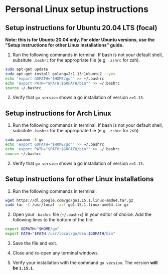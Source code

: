 # Personal Linux setup instructions

## Setup instructions for Ubuntu 20.04 LTS (focal)

**Note: this is for Ubuntu 20.04 only. For older Ubuntu versions, use the "Setup instructions for other Linux installations" guide.**

1. Run the following commands in terminal. If bash is not your default shell, subsitute `.bashrc` for the appropriate file (e.g. `.zshrc` for zsh).

```bash
sudo apt-get update
sudo apt-get install golang=2:1.13~1ubuntu2 --yes
echo 'export GOPATH="$HOME/go"' >> ~/.bashrc
echo 'export PATH="$PATH:$GOPATH/bin"' >> ~/.bashrc
source ~/.bashrc
```

2. Verify that `go version` shows a go installation of version `>=1.13`.


## Setup instructions for Arch Linux

1. Run the following commands in terminal. If bash is not your default shell, subsitute `.bashrc` for the appropriate file (e.g. `.zshrc` for zsh).

```bash
sudo pacman -S go
echo 'export GOPATH="$HOME/go"' >> ~/.bashrc
echo 'export PATH="$PATH:$GOPATH/bin"' >> ~/.bashrc
source ~/.bashrc
```

2. Verify that `go version` shows a go installation of version `>=1.13`.

## Setup instructions for other Linux installations

1. Run the following commands in terminal:

```bash
wget https://dl.google.com/go/go1.15.1.linux-amd64.tar.gz
sudo tar -C /usr/local -xzf go1.15.1.linux-amd64.tar.gz
```

2. Open your `.bashrc` file (`~/.bashrc`) in your editor of choice. Add the following lines to the bottom of the file:

```bash
export GOPATH="$HOME/go"
export PATH="$PATH:/usr/local/go/bin:$GOPATH/bin"
```

3. Save the file and exit.

4. Close and re-open any terminal windows.

5. Verify your installation with the command `go version`. The version **will be `1.15.1`**.
